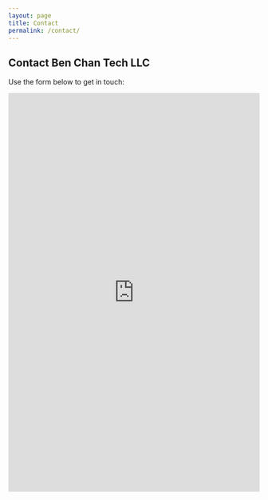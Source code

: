 ```yaml
---
layout: page
title: Contact
permalink: /contact/
---
```


<h2>Contact Ben Chan Tech LLC</h2>
<p>Use the form below to get in touch:</p>

<div class="contact-form">
  <iframe src="https://docs.google.com/forms/d/1qxxFQIFuKK4Zy1y2EssLixmceHAjpwNjakJtaqyxbUg/preview"
          width="100%" height="800" frameborder="0" marginheight="0" marginwidth="0">Loading…</iframe>
</div>
